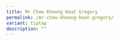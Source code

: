 ```yaml
---
title: Mr Chow Kheong Keat Gregory
permalink: /mr-chow-kheong-keat-gregory/
variant: tiptap
description: ""
---
```


